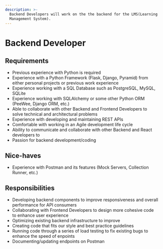 ```yaml
---
description: >-
  Backend Developers will work on the the backend for the LMS(Learning
  Management System).
---
```


# Backend Developer

## Requirements

* Previous experience with Python is required
* Experience with a Python Framework \(Flask, Django, Pyramid\) from either personal projects or previous work experience
* Experience working with a SQL Database such as PostgreSQL, MySQL, SQLite
* Experience working with SQLAlchemy or some other Python ORM \(PeeWee, Django ORM, etc.\)
* Able to collaborate with other Backend and Frontend Developers to solve technical and architectural problems
* Experience with developing and maintaining REST APIs
* Comfortable with working in an Agile development life cycle
* Ability to communicate and collaborate with other Backend and React developers to 
* Passion for backend development/coding

## Nice-haves

* Experience with Postman and its features \(Mock Servers, Collection Runner, etc.\)

## Responsibilities

* Developing backend components to improve responsiveness and overall performance for API consumers
* Collaborating with Frontend Developers to design more cohesive code to enhance user experience
* Optimizing existing backend infrastructure to improve 
* Creating code that fits our style and best practice guidelines 
* Running code through a series of load testing to fix existing bugs to enhance the speed of enpoints
* Documenting/updating endpoints on Postman







